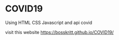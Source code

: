 # COVID19
Using HTML CSS Javascript and api covid

visit this website https://bosskritt.github.io/COVID19/
